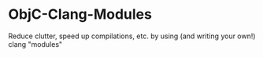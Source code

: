 ObjC-Clang-Modules
==================

Reduce clutter, speed up compilations, etc. by using (and writing your own!) clang "modules"
